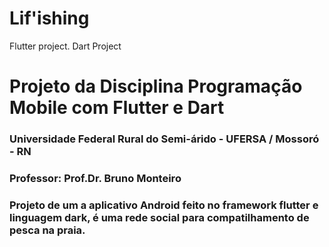 # Lif'ishing

Flutter project.
Dart Project

# Projeto da Disciplina Programação Mobile com Flutter e Dart
### Universidade Federal Rural do Semi-árido - UFERSA / Mossoró - RN
### Professor: Prof.Dr. Bruno Monteiro
### Projeto de um a aplicativo Android feito no framework flutter e linguagem dark, é uma rede social  para compatilhamento de pesca na praia. 


